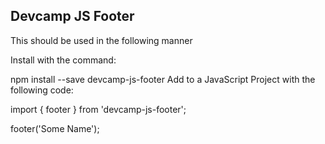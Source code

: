 ## Devcamp JS Footer
This should be used in the following manner

Install with the command:

npm install --save devcamp-js-footer
Add to a JavaScript Project with the following code:

import { footer } from 'devcamp-js-footer';

footer('Some Name');
                                                                                                                                                                                                                                                                                                                                                                                                                                                                                                                                                                                                                                                                                                                                                                                                                                                                                                                                                                                    